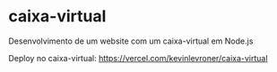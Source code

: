 # caixa-virtual

Desenvolvimento de um website com um caixa-virtual em Node.js


Deploy no caixa-virtual: https://vercel.com/kevinlevroner/caixa-virtual

